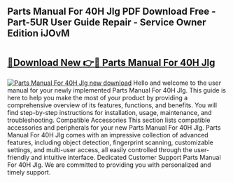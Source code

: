 ## Parts Manual For 40H Jlg PDF Download Free - Part-5UR User Guide Repair - Service Owner Edition iJOvM

# <h2><a href="http://bc68807.oget.top/?id=Parts+Manual+For+40H+Jlg">🔗Download New 👉🔴 Parts Manual For 40H Jlg</a></h2>

[![Parts Manual For 40H Jlg new download](https://i.imgur.com/5g1atiW.png)](http://bc68807.oget.top/?id=Parts+Manual+For+40H+Jlg)
Hello and welcome to the user manual for your newly implemented Parts Manual For 40H Jlg. This guide is here to help you make the most of your product by providing a comprehensive overview of its features, functions, and benefits. You will find step-by-step instructions for installation, usage, maintenance, and troubleshooting. Compatible Accessories This section lists compatible accessories and peripherals for your new Parts Manual For 40H Jlg. Parts Manual For 40H Jlg comes with an impressive collection of advanced features, including object detection, fingerprint scanning, customizable settings, and multi-user access, all easily controlled through the user-friendly and intuitive interface. Dedicated Customer Support Parts Manual For 40H Jlg. We are committed to providing you with personalized and timely support.
